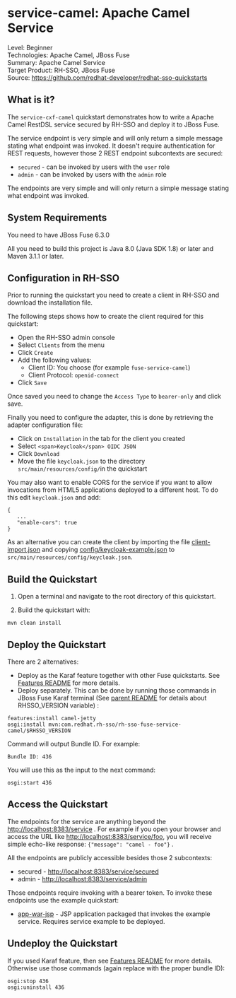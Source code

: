 service-camel: Apache Camel Service
===================================

Level: Beginner  
Technologies: Apache Camel, JBoss Fuse  
Summary: Apache Camel Service  
Target Product: RH-SSO, JBoss Fuse  
Source: <https://github.com/redhat-developer/redhat-sso-quickstarts>  


What is it?
-----------

The `service-cxf-camel` quickstart demonstrates how to write a Apache Camel RestDSL service secured by RH-SSO and deploy it to JBoss Fuse.

The service endpoint is very simple and will only return a simple message stating what endpoint was invoked. It doesn't require authentication for REST requests, 
however those 2 REST endpoint subcontexts are secured:

* `secured` - can be invoked by users with the `user` role
* `admin` - can be invoked by users with the `admin` role

The endpoints are very simple and will only return a simple message stating what endpoint was invoked.


System Requirements
-------------------

You need to have JBoss Fuse 6.3.0

All you need to build this project is Java 8.0 (Java SDK 1.8) or later and Maven 3.1.1 or later.


Configuration in RH-SSO
-----------------------

Prior to running the quickstart you need to create a client in RH-SSO and download the installation file.

The following steps shows how to create the client required for this quickstart:

* Open the RH-SSO admin console
* Select `Clients` from the menu
* Click `Create`
* Add the following values:
  * Client ID: You choose (for example `fuse-service-camel`)
  * Client Protocol: `openid-connect`
* Click `Save`

Once saved you need to change the `Access Type` to `bearer-only` and click save.

Finally you need to configure the adapter, this is done by retrieving the adapter configuration file:

* Click on `Installation` in the tab for the client you created
* Select `<span>Keycloak</span> OIDC JSON`
* Click `Download`
* Move the file `keycloak.json` to the directory `src/main/resources/config/`in the quickstart

You may also want to enable CORS for the service if you want to allow invocations from HTML5 applications deployed to a
different host. To do this edit `keycloak.json` and add:

````
{
   ...
   "enable-cors": true
}
````

As an alternative you can create the client by importing the file [client-import.json](config/client-import.json) and
copying [config/keycloak-example.json](config/keycloak-example.json) to `src/main/resources/config/keycloak.json`.

Build the Quickstart
--------------------

1. Open a terminal and navigate to the root directory of this quickstart.

2. Build the quickstart with:
````
mvn clean install
````

Deploy the Quickstart
---------------------
There are 2 alternatives:
- Deploy as the Karaf feature together with other Fuse quickstarts. See [Features README](../features/README.md) for more details.
- Deploy separately. This can be done by running those commands in JBoss Fuse Karaf terminal (See [parent README](../README.md) for details about RHSSO_VERSION variable) :

````
features:install camel-jetty
osgi:install mvn:com.redhat.rh-sso/rh-sso-fuse-service-camel/$RHSSO_VERSION
````
Command will output Bundle ID. For example:
````
Bundle ID: 436
````
You will use this as the input to the next command:
````
osgi:start 436
````

Access the Quickstart
---------------------

The endpoints for the service are anything beyond the <http://localhost:8383/service> . For example if you open your browser and access the URL 
like <http://localhost:8383/service/foo>, you will receive simple echo-like response: `{"message": "camel - foo"}` .

All the endpoints are publicly accessible besides those 2 subcontexts: 

* secured - <http://localhost:8383/service/secured>
* admin - <http://localhost:8383/service/admin>

Those endpoints require invoking with a bearer token. To invoke these endpoints use the example quickstart:

* [app-war-jsp](../app-war/README.md) - JSP application packaged that invokes the example service. Requires service example to be deployed.


Undeploy the Quickstart
-----------------------
If you used Karaf feature, then see [Features README](../features/README.md) for more details. Otherwise use those commands (again replace 
with the proper bundle ID):
````
osgi:stop 436
osgi:uninstall 436
````

